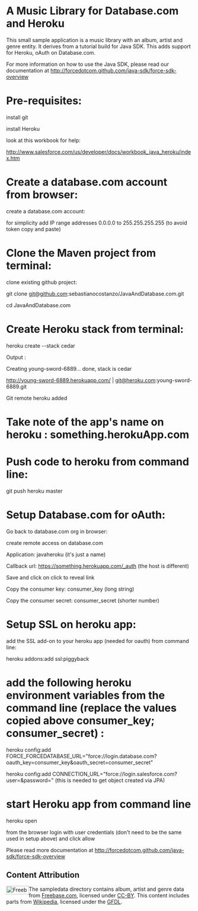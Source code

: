 # A Music Library for Database.com and Heroku

This small sample application is a music library with an album, artist and genre entity.
It derives from a tutorial build for Java SDK. This adds support for Heroku, oAuth on Database.com.

For more information on how to use the Java SDK, please read our documentation at http://forcedotcom.github.com/java-sdk/force-sdk-overview

# Pre-requisites:
install git

install Heroku 

look at this workbook for help:

http://www.salesforce.com/us/developer/docs/workbook_java_heroku/index.htm

# Create a database.com account from browser:
create a database.com account:

for simplicity add IP range addresses 0.0.0.0 to 255.255.255.255 (to avoid token copy and paste)

# Clone the Maven project from terminal:
clone existing github project:

git clone git@github.com:sebastianocostanzo/JavaAndDatabase.com.git

cd JavaAndDatabase.com

# Create Heroku stack from terminal:
heroku create --stack cedar

Output :

Creating young-sword-6889... done, stack is cedar

http://young-sword-6889.herokuapp.com/ | git@heroku.com:young-sword-6889.git

Git remote heroku added

# Take note of the app's name on heroku : something.herokuApp.com
# Push code to heroku from command line:
git push heroku master

# Setup Database.com for oAuth:
Go back to database.com org in browser:

create remote access on database.com

Application: javaheroku (it's just a name)

Callback url: https://something.herokuapp.com/_auth (the host is different)

Save and click on click to reveal link

Copy the consumer key: consumer_key (long string)

Copy the consumer secret: consumer_secret (shorter number)

# Setup SSL on heroku app:
add the SSL add-on to your heroku app (needed for oauth) from command line:

heroku addons:add ssl:piggyback

# add the following heroku environment variables from the command line (replace the values copied above consumer_key; consumer_secret) :

heroku config:add FORCE_FORCEDATABASE_URL="force://login.database.com?oauth_key=consumer_key&oauth_secret=consumer_secret"

heroku config:add CONNECTION_URL="force://login.salesforce.com?user=<username>&password=<password>" (this is needed to get object created via JPA)
	
# start Heroku app from command line
heroku open

from the browser login with user credentials (don't need to be the same used in setup above) and click allow


Please read more documentation at http://forcedotcom.github.com/java-sdk/force-sdk-overview


## Content Attribution

<img alt="Freebase CC-BY" height="23px" style="float: left; border: 0;" width="61px" src="http://www.freebase.com/policies/freebase-cc-by-61x23.png"/>

The sampledata directory contains album, artist and genre data from [Freebase.com](http://www.freebase.com), licensed under [CC-BY](http://creativecommons.org/licenses/by/2.5/). This content includes parts from [Wikipedia](http://en.wikipedia.org/), licensed under the [GFDL](http://www.gnu.org/copyleft/fdl.html).

